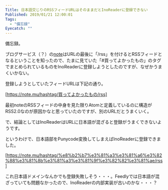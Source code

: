 ```yaml
---
Title: 日本語交じりのRSSフィードURLはそのままだとInoReaderに登録できない
Published: 2019/01/21 12:00:01
Tags:
  - "備忘録"
Eyecatch: ""
---
```

備忘録。  

ブログサービス（？）の[note](http://note.mu/)はURLの最後に「/rss」を付けるとRSSフィードとなるということを知ったので、たまに見ていた「#買ってよかったもの」のタグでまとめられているものをInoReaderに登録しようとしたのですが、なぜかうまくいかない。  

登録しようとしていたフィードURLは下記の通り。  

[https://note.mu/hashtag/買ってよかったもの/rss]



最初noteのRSSフィードの中身を見た限りAtomと定義しているのに構造がRSS2.0なのが原因かなと思っていたのですが、別のURLだとうまくいく。  

で、結論としてはInoReaderはURLに日本語が混ざると登録がうまくできないようです。  

というわけで、日本語部をPunycode変換してしまえばInoReaderに登録できました。  

[https://note.mu/hashtag/%e8%b2%b7%e3%81%a3%e3%81%a6%e3%82%88%e3%81%8b%e3%81%a3%e3%81%9f%e3%82%82%e3%81%ae/rss]

これ日本語ドメインなんかでも登録失敗しそう・・・。Feedlyでは日本語が混ざっていても問題なかったので、InoReaderの内部実装が古いのかな・・・？  
